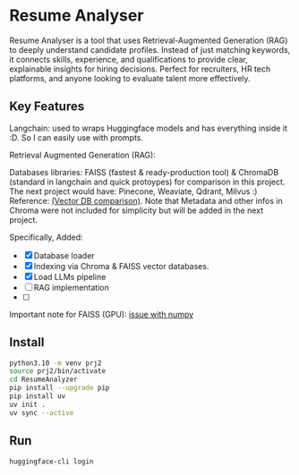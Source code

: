 # Resume Analyser

Resume Analyser is a tool that uses Retrieval-Augmented Generation (RAG) to deeply understand candidate profiles. Instead of just matching keywords, it connects skills, experience, and qualifications to provide clear, explainable insights for hiring decisions. Perfect for recruiters, HR tech platforms, and anyone looking to evaluate talent more effectively.

## Key Features

Langchain: used to wraps Huggingface models and has everything inside it :D. So I can easily use with prompts.

Retrieval Augmented Generation (RAG):

Databases libraries: FAISS (fastest & ready-production tool) & ChromaDB (standard in langchain and quick protoypes) for comparison in this project. The next project would have: Pinecone, Weaviate, Qdrant, Milvus :) Reference: [(Vector DB comparison)](https://medium.com/tech-ai-made-easy/vector-database-comparison-pinecone-vs-weaviate-vs-qdrant-vs-faiss-vs-milvus-vs-chroma-2025-15bf152f891d). Note that Metadata and other infos in Chroma were not included for simplicity but will be added in the next project.

Specifically, Added:

- [X] Database loader
- [X] Indexing via Chroma & FAISS vector databases.
- [X] Load LLMs pipeline
- [ ] RAG implementation
- [ ] 

Important note for FAISS (GPU): [issue with numpy](https://github.com/facebookresearch/faiss/issues/3526)

## Install

```bash
python3.10 -m venv prj2
source prj2/bin/activate
cd ResumeAnalyzer
pip install --upgrade pip
pip install uv
uv init . 
uv sync --active
```

## Run

```bash
huggingface-cli login
```
